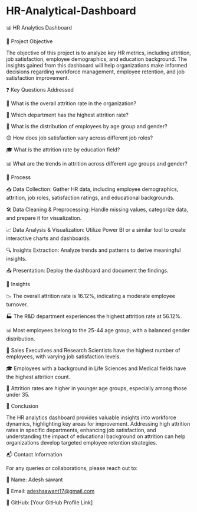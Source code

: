 # HR-Analytical-Dashboard

📊 HR Analytics Dashboard

🎯 Project Objective

The objective of this project is to analyze key HR metrics, including attrition, job satisfaction, employee demographics, and education background. The insights gained from this dashboard will help organizations make informed decisions regarding workforce management, employee retention, and job satisfaction improvement.

❓ Key Questions Addressed

🔢 What is the overall attrition rate in the organization?

🏢 Which department has the highest attrition rate?

👥 What is the distribution of employees by age group and gender?

😊 How does job satisfaction vary across different job roles?

🎓 What is the attrition rate by education field?

📊 What are the trends in attrition across different age groups and gender?


🔄 Process

📥 Data Collection: Gather HR data, including employee demographics, attrition, job roles, satisfaction ratings, and educational backgrounds.

🛠 Data Cleaning & Preprocessing: Handle missing values, categorize data, and prepare it for visualization.

📈 Data Analysis & Visualization: Utilize Power BI or a similar tool to create interactive charts and dashboards.

🔍 Insights Extraction: Analyze trends and patterns to derive meaningful insights.

📤 Presentation: Deploy the dashboard and document the findings.


🔎 Insights

📉 The overall attrition rate is 16.12%, indicating a moderate employee turnover.

🏭 The R&D department experiences the highest attrition rate at 56.12%.

📊 Most employees belong to the 25-44 age group, with a balanced gender distribution.

👔 Sales Executives and Research Scientists have the highest number of employees, with varying job satisfaction levels.

🎓 Employees with a background in Life Sciences and Medical fields have the highest attrition count.

👶 Attrition rates are higher in younger age groups, especially among those under 35.

🏁 Conclusion

The HR analytics dashboard provides valuable insights into workforce dynamics, highlighting key areas for improvement. Addressing high attrition rates in specific departments, enhancing job satisfaction, and understanding the impact of educational background on attrition can help organizations develop targeted employee retention strategies.

📬 Contact Information

For any queries or collaborations, please reach out to:

👤 Name: Adesh sawant

📧 Email: adeshsawant17@gmail.com

🔗 GitHub: [Your GitHub Profile Link]

